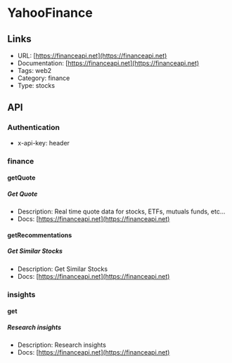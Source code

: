 # YahooFinance

## Links

* URL: [https://financeapi.net](https://financeapi.net)
* Documentation: [https://financeapi.net](https://financeapi.net)
* Tags: web2
* Category: finance
* Type: stocks

## API

### Authentication

* x-api-key: header

### finance

#### getQuote

##### Get Quote

* Description: Real time quote data for stocks, ETFs, mutuals funds, etc...
* Docs: [https://financeapi.net](https://financeapi.net)

#### getRecommentations

##### Get Similar Stocks

* Description: Get Similar Stocks
* Docs: [https://financeapi.net](https://financeapi.net)

### insights

#### get

##### Research insights

* Description: Research insights
* Docs: [https://financeapi.net](https://financeapi.net)
